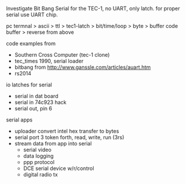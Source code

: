  
Investigate Bit Bang Serial for the TEC-1, no UART, only latch. for proper serial use UART chip. 
 
pc termnal > ascii > ttl > tec1-latch > bit/time/loop > byte > buffer code
buffer > reverse from above

code examples from
* Southern Cross Computer (tec-1 clone)
* tec_times 1990, serial loader
* bitbang from http://www.ganssle.com/articles/auart.htm
* rs2014

io latches for serial
* serial in dat board
* serial in 74c923 hack
* serial out, pin 6


serial apps
* uploader convert intel hex transfer to bytes
* serial port 3 token forth, read, write, run (3rs) 
* stream data from app into serial
  * serial video
  * data logging
  * ppp protocol
  * DCE serial device w/r/control
  * digital radio tx
  
  







 




